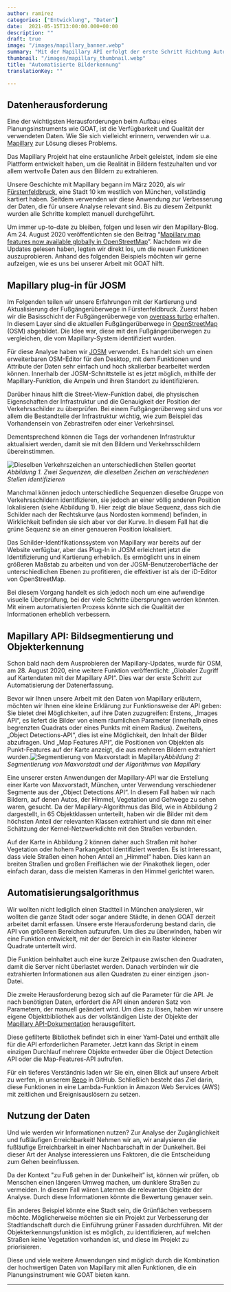 ```yaml
---
author: ramirez
categories: ["Entwicklung", "Daten"]
date:  2021-05-15T13:00:00.000+00:00
description: ""
draft: true
image: "/images/mapillary_banner.webp"
summary: "Mit der Mapillary API erfolgt der erste Schritt Richtung Automatisierung der Datenerfassung durch die automatische Bilderkennung und Bildsegmentierung. Diese Daten verwendet wir in GOAT zur Verbesserung der Datengrundlage unserer Analysen."
thumbnail: "/images/mapillary_thumbnail.webp"
title: "Automatisierte Bilderkennung"
translationKey: ""

---
```

## Datenherausforderung

Eine der wichtigsten Herausforderungen beim Aufbau eines Planungsinstruments wie GOAT, ist die Verfügbarkeit und Qualität der verwendeten Daten. Wie Sie sich vielleicht erinnern, verwenden wir u.a. [Mapillary](https://www.mapillary.com/) zur Lösung dieses Problems.

Das Mapillary Projekt hat eine erstaunliche Arbeit geleistet, indem sie eine Plattform entwickelt haben, um die Realität in Bildern festzuhalten und vor allem wertvolle Daten aus den Bildern zu extrahieren.

Unsere Geschichte mit Mapillary begann im März 2020, als wir [Fürstenfeldbruck](https://www.open-accessibility.org/mapillary/ "https://www.open-accessibility.org/mapillary/"), eine Stadt 10 km westlich von München, vollständig kartiert haben. Seitdem verwenden wir diese Anwendung zur Verbesserung der Daten, die für unsere Analyse relevant sind. Bis zu diesem Zeitpunkt wurden alle Schritte komplett manuell durchgeführt.

Um immer up-to-date zu bleiben, folgen und lesen wir den Mapillary-Blog. Am 24. August 2020 veröffentlichten sie den Beitrag “[Mapillary map features now available globally in OpenStreetMap](https://blog.mapillary.com/update/2020/08/24/global-map-features-openstreetmap.html)”. Nachdem wir die Updates gelesen haben, legten wir direkt los, um die neuen Funktionen auszuprobieren. Anhand des folgenden Beispiels möchten wir gerne aufzeigen, wie es uns bei unserer Arbeit mit GOAT hilft.

## Mapillary plug-in für JOSM

Im Folgenden teilen wir unsere Erfahrungen mit der Kartierung und Aktualisierung der Fußgängerüberwege in Fürstenfeldbruck. Zuerst haben wir die Basisschicht der  Fußgängerüberwege von [overpass turbo](http://overpass-turbo.eu/) erhalten. In diesem Layer sind die aktuellen Fußgängerüberwege in [OpenStreetMap](https://www.openstreetmap.org/#map=5/50.151/9.539) (OSM) abgebildet. Die Idee war, diese mit den Fußgängerüberwegen zu vergleichen, die vom Mapillary-System identifiziert wurden.

Für diese Analyse haben wir [JOSM](https://josm.openstreetmap.de/) verwendet. Es handelt sich um einen erweiterbaren OSM-Editor für den Desktop, mit dem Funktionen und Attribute der Daten sehr einfach und hoch skalierbar bearbeitet werden können. Innerhalb der JOSM-Schnittstelle ist es jetzt möglich, mithilfe der Mapillary-Funktion, die Ampeln und ihren Standort zu identifizieren.

Darüber hinaus hilft die Street-View-Funktion dabei, die physischen Eigenschaften der Infrastruktur und die Genauigkeit der Position der Verkehrsschilder zu überprüfen. Bei einem Fußgängerüberweg sind uns vor allem die Bestandteile der Infrastruktur wichtig, wie zum Beispiel das Vorhandensein von Zebrastreifen oder einer Verkehrsinsel.

Dementsprechend können die Tags der vorhandenen Infrastruktur aktualisiert werden, damit sie mit den Bildern und Verkehrsschildern übereinstimmen.

![Dieselben Verkehrszeichen an unterschiedlichen Stellen geortet](/images/mapillary_fig1-0.jpg "Zwei Sequenzen mit Verkehrszeichen")_Abbildung 1. Zwei Sequenzen, die dieselben Zeichen an verschiedenen Stellen identifizieren_

Manchmal können jedoch unterschiedliche Sequenzen dieselbe Gruppe von Verkehrsschildern identifizieren, sie jedoch an einer völlig anderen Position lokalisieren (siehe Abbildung 1). Hier zeigt die blaue Sequenz, dass sich die Schilder nach der Rechtskurve (aus Nordosten kommend) befinden, in Wirklichkeit befinden sie sich aber vor der Kurve. In diesem Fall hat die grüne Sequenz sie an einer genaueren Position lokalisiert.

Das Schilder-Identifikationssystem von Mapillary war bereits auf der Website verfügbar, aber das Plug-In in JOSM erleichtert jetzt die Identifizierung und Kartierung erheblich. Es ermöglicht uns in einem größeren Maßstab zu arbeiten und von der JOSM-Benutzeroberfläche  der unterschiedlichen Ebenen zu profitieren, die effektiver ist als der iD-Editor von OpenStreetMap.

Bei diesem Vorgang handelt es sich jedoch noch um eine aufwendige visuelle Überprüfung, bei der viele Schritte übersprungen werden könnten. Mit einem automatisierten Prozess könnte sich die Qualität der Informationen erheblich verbessern.

## Mapillary API: Bildsegmentierung und Objekterkennung

Schon bald nach dem Ausprobieren der Mapillary-Updates, wurde für OSM, am 28. August 2020, eine weitere Funktion veröffentlicht: „Globaler Zugriff auf Kartendaten mit der Mapillary API“. Dies war der erste Schritt zur Automatisierung der Datenerfassung.

Bevor wir Ihnen unsere Arbeit mit den Daten von Mapillary erläutern, möchten wir Ihnen eine kleine Erklärung zur Funktionsweise der API geben: Sie bietet drei Möglichkeiten, auf ihre Daten zuzugreifen: Erstens, „Images API“, es liefert die Bilder von einem räumlichen Parameter (innerhalb eines begrenzten Quadrats oder eines Punkts mit einem Radius). Zweitens, „Object Detections-API“, dies ist eine Möglichkeit, den Inhalt der Bilder abzufragen. Und „Map Features API“, die Positionen von Objekten als Punkt-Features auf der Karte anzeigt, die aus mehreren Bildern extrahiert wurden.![Segmentierung von Maxvorstadt in Mapillary](/images/mapillary_fig2.jpg "Maxvorstadt")_Abbildung 2: Segmentierung von Maxvorstadt und der Algorithmus von Mapillary_

Eine unserer ersten Anwendungen der Mapillary-API war die Erstellung einer Karte von Maxvorstadt, München, unter Verwendung verschiedener Segmente aus der „Object Detections API“. In diesem Fall haben wir nach Bildern, auf denen Autos, der Himmel, Vegetation und Gehwege zu sehen waren, gesucht. Da der Mapillary-Algorithmus das Bild, wie in Abbildung 2 dargestellt, in 65 Objektklassen unterteilt, haben wir die Bilder mit dem höchsten Anteil der relevanten Klassen extrahiert und sie dann mit einer Schätzung der Kernel-Netzwerkdichte mit den Straßen verbunden.

Auf der Karte in Abbildung 2 können daher auch Straßen mit hoher Vegetation oder hohem Parkangebot identifiziert werden. Es ist interessant, dass viele Straßen einen hohen Anteil an „Himmel“ haben. Dies kann an breiten Straßen und großen Freiflächen wie der Pinakothek liegen, oder einfach daran, dass die meisten Kameras in den Himmel gerichtet waren.

## Automatisierungsalgorithmus

Wir wollten nicht lediglich einen Stadtteil in München analysieren, wir wollten die ganze Stadt oder sogar andere Städte, in denen GOAT derzeit arbeitet damit erfassen. Unsere erste Herausforderung bestand darin, die API von größeren Bereichen aufzurufen. Um dies zu überwinden, haben wir eine Funktion entwickelt, mit der der Bereich in ein Raster kleinerer Quadrate unterteilt wird.

Die Funktion beinhaltet auch eine kurze Zeitpause zwischen den Quadraten, damit die Server nicht überlastet werden. Danach verbinden wir die extrahierten Informationen aus allen Quadraten zu einer einzigen .json-Datei.

Die zweite Herausforderung bezog sich auf die Parameter für die API. Je nach benötigten Daten, erfordert die API einen anderen Satz von Parametern, der manuell geändert wird. Um dies zu lösen, haben wir unsere eigene Objektbibliothek aus der vollständigen Liste der Objekte der [Mapillary API-Dokumentation](https://www.mapillary.com/developer/api-documentation/ "https://www.mapillary.com/developer/api-documentation/") herausgefiltert.

Diese gefilterte Bibliothek befindet sich in einer Yaml-Datei und enthält alle für die API erforderlichen Parameter. Jetzt kann das Skript in einem einzigen Durchlauf mehrere Objekte entweder über die Object Detection API oder die Map-Features-API aufrufen.

Für ein tieferes Verständnis laden wir Sie ein, einen Blick auf unsere Arbeit zu werfen, in unserem [Repo](https://github.com/goat-community/mapillary-api "https://github.com/goat-community/mapillary-api") in GitHub. Schließlich besteht das Ziel darin, diese Funktionen in eine Lambda-Funktion in Amazon Web Services (AWS) mit zeitlichen und Ereignisauslösern zu setzen.

## Nutzung der Daten

Und wie werden wir Informationen nutzen? Zur Analyse der Zugänglichkeit und fußläufigen Erreichbarkeit! Nehmen wir an, wir analysieren die fußläufige Erreichbarkeit in einer Nachbarschaft in der Dunkelheit. Bei dieser Art der Analyse interessieren uns Faktoren, die die Entscheidung zum Gehen beeinflussen.

Da der Kontext "zu Fuß gehen in der Dunkelheit” ist, können wir prüfen, ob Menschen einen längeren Umweg machen, um dunklere Straßen zu vermeiden. In diesem Fall wären Laternen die relevanten Objekte der Analyse. Durch diese Informationen könnte die Bewertung genauer sein.

Ein anderes Beispiel könnte eine Stadt sein, die Grünflächen verbessern möchte. Möglicherweise möchten sie ein Projekt zur Verbesserung der Stadtlandschaft durch die Einführung grüner Fassaden durchführen. Mit der Objekterkennungsfunktion ist es möglich, zu identifizieren, auf welchen Straßen keine Vegetation vorhanden ist, und diese im Projekt zu priorisieren.

Diese und viele weitere Anwendungen sind möglich durch die Kombination der hochwertigen Daten von Mapillary mit allen Funktionen, die ein Planungsinstrument wie GOAT bieten kann.

***

